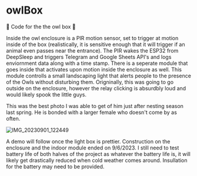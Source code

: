 # owlBox
🐧 Code for the the owl box 🐧 

Inside the owl enclosure is a PIR motion sensor, set to trigger at motion inside of the box (realistically, it is sensitive enough that it will trigger if an animal even passes near the entrance). The PIR wakes the ESP32 from DeepSleep and triggers Telegram and Google Sheets API's and logs enviornment data along with a time stamp. There is a seperate module that goes inside that activates upon motion inside the enclosure as well. This module controlls a small landscaping light that alerts people to the presence of the Owls without disturbing them. Origninally, this was going to go outside on the enclosure, however the relay clicking is absurdbly loud and would likely spook the little guys. 

This was the best photo I was able to get of him just after nesting season last spring. He is bonded with a larger female who doesn't come by as often. 

![IMG_20230901_122449](https://github.com/michaelLukasik/owlBox/assets/138163589/30053887-dec5-45c2-8240-092e2bcee013)


A demo will follow once the light box is prettier. Construction on the enclosure and the indoor module ended on 9/6/2023. I still need to test battery life of both halves of the project as whatever the battery life is, it will likely get drastically reduced when cold weather comes around. Insullation for the battery may need to be provided. 

